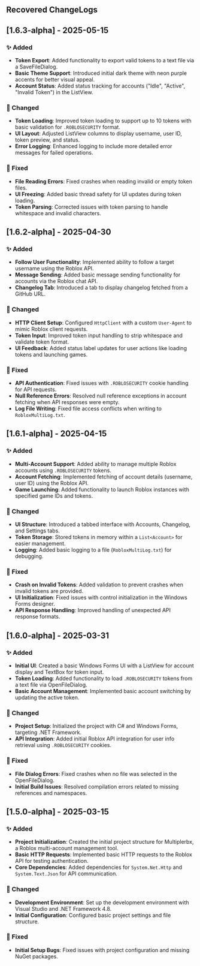 ## Recovered ChangeLogs

## [1.6.3-alpha] - 2025-05-15

### ✨ Added
- **Token Export**: Added functionality to export valid tokens to a text file via a SaveFileDialog.
- **Basic Theme Support**: Introduced initial dark theme with neon purple accents for better visual appeal.
- **Account Status**: Added status tracking for accounts ("Idle", "Active", "Invalid Token") in the ListView.

### 🔄 Changed
- **Token Loading**: Improved token loading to support up to 10 tokens with basic validation for `.ROBLOSECURITY` format.
- **UI Layout**: Adjusted ListView columns to display username, user ID, token preview, and status.
- **Error Logging**: Enhanced logging to include more detailed error messages for failed operations.

### 🐛 Fixed
- **File Reading Errors**: Fixed crashes when reading invalid or empty token files.
- **UI Freezing**: Added basic thread safety for UI updates during token loading.
- **Token Parsing**: Corrected issues with token parsing to handle whitespace and invalid characters.

## [1.6.2-alpha] - 2025-04-30

### ✨ Added
- **Follow User Functionality**: Implemented ability to follow a target username using the Roblox API.
- **Message Sending**: Added basic message sending functionality for accounts via the Roblox chat API.
- **Changelog Tab**: Introduced a tab to display changelog fetched from a GitHub URL.

### 🔄 Changed
- **HTTP Client Setup**: Configured `HttpClient` with a custom `User-Agent` to mimic Roblox client requests.
- **Token Input**: Improved token input handling to strip whitespace and validate token format.
- **UI Feedback**: Added status label updates for user actions like loading tokens and launching games.

### 🐛 Fixed
- **API Authentication**: Fixed issues with `.ROBLOSECURITY` cookie handling for API requests.
- **Null Reference Errors**: Resolved null reference exceptions in account fetching when API responses were empty.
- **Log File Writing**: Fixed file access conflicts when writing to `RobloxMultiLog.txt`.

## [1.6.1-alpha] - 2025-04-15

### ✨ Added
- **Multi-Account Support**: Added ability to manage multiple Roblox accounts using `.ROBLOSECURITY` tokens.
- **Account Fetching**: Implemented fetching of account details (username, user ID) using the Roblox API.
- **Game Launching**: Added functionality to launch Roblox instances with specified game IDs and tokens.

### 🔄 Changed
- **UI Structure**: Introduced a tabbed interface with Accounts, Changelog, and Settings tabs.
- **Token Storage**: Stored tokens in memory within a `List<Account>` for easier management.
- **Logging**: Added basic logging to a file (`RobloxMultiLog.txt`) for debugging.

### 🐛 Fixed
- **Crash on Invalid Tokens**: Added validation to prevent crashes when invalid tokens are provided.
- **UI Initialization**: Fixed issues with control initialization in the Windows Forms designer.
- **API Response Handling**: Improved handling of unexpected API response formats.

## [1.6.0-alpha] - 2025-03-31

### ✨ Added
- **Initial UI**: Created a basic Windows Forms UI with a ListView for account display and TextBox for token input.
- **Token Loading**: Added functionality to load `.ROBLOSECURITY` tokens from a text file via OpenFileDialog.
- **Basic Account Management**: Implemented basic account switching by updating the active token.

### 🔄 Changed
- **Project Setup**: Initialized the project with C# and Windows Forms, targeting .NET Framework.
- **API Integration**: Added initial Roblox API integration for user info retrieval using `.ROBLOSECURITY` cookies.

### 🐛 Fixed
- **File Dialog Errors**: Fixed crashes when no file was selected in the OpenFileDialog.
- **Initial Build Issues**: Resolved compilation errors related to missing references and namespaces.

## [1.5.0-alpha] - 2025-03-15

### ✨ Added
- **Project Initialization**: Created the initial project structure for Multiplerbx, a Roblox multi-account management tool.
- **Basic HTTP Requests**: Implemented basic HTTP requests to the Roblox API for testing authentication.
- **Core Dependencies**: Added dependencies for `System.Net.Http` and `System.Text.Json` for API communication.

### 🔄 Changed
- **Development Environment**: Set up the development environment with Visual Studio and .NET Framework 4.8.
- **Initial Configuration**: Configured basic project settings and file structure.

### 🐛 Fixed
- **Initial Setup Bugs**: Fixed issues with project configuration and missing NuGet packages.
